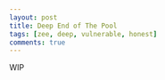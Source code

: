 ```yaml
---
layout: post
title: Deep End of The Pool
tags: [zee, deep, vulnerable, honest]
comments: true
---
```

WIP